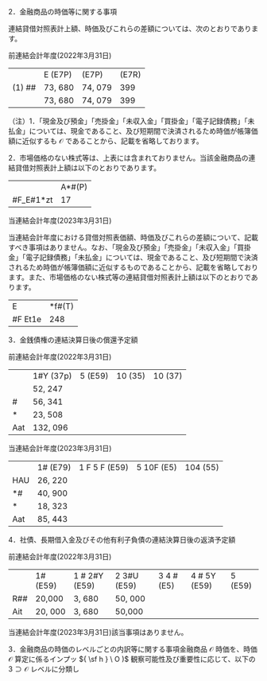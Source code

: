 2．金融商品の時価等に関する事項

連結貸借対照表計上額、時価及びこれらの差額については、次のとおりであります。

前連結会計年度(2022年3月31日)

<table><tr><td></td><td>E (E7P)</td><td>(E7P)</td><td>(E7R)</td></tr><tr><td>(1) ##</td><td>73, 680</td><td>74, 079</td><td>399</td></tr><tr><td></td><td>73, 680</td><td>74, 079</td><td>399</td></tr></table>

（注）1．「現金及び預金」「売掛金」「未収入金」「買掛金」「電子記録債務」「未払金」については、現金であること、及び短期間で決済されるため時価が帳簿価額に近似するも $\mathcal { O }$ であることから、記載を省略しております。

2．市場価格のない株式等は、上表には含まれておりません。当該金融商品の連結貸借対照表計上額は以下のとおりであります。

<table><tr><td></td><td>A*#(P)</td></tr><tr><td>#F_E#1*zt</td><td>17</td></tr></table>

当連結会計年度(2023年3月31日)

当連結会計年度における貸借対照表価額、時価及びこれらの差額について、記載すべき事項はありません。なお、「現金及び預金」「売掛金」「未収入金」「買掛金」「電子記録債務」「未払金」については、現金であること、及び短期間で決済されるため時価が帳簿価額に近似するものであることから、記載を省略しております。また、市場価格のない株式等の連結貸借対照表計上額は以下のとおりであります。

<table><tr><td>E</td><td>*f#(T)</td></tr><tr><td>#F Et1e</td><td>248</td></tr></table>

3．金銭債権の連結決算日後の償還予定額

前連結会計年度(2022年3月31日)  

<table><tr><td></td><td>1#Y (37p)</td><td>5 (E59)</td><td>10 (35)</td><td>10 (37)</td></tr><tr><td></td><td>52, 247</td><td></td><td></td><td></td></tr><tr><td>#</td><td>56, 341</td><td></td><td></td><td></td></tr><tr><td>*</td><td>23, 508</td><td></td><td></td><td></td></tr><tr><td>Aat</td><td>132, 096</td><td></td><td></td><td></td></tr></table>

当連結会計年度(2023年3月31日)  

<table><tr><td></td><td>1# (E79)</td><td>1 F 5 F (E59)</td><td>5 10F (E5)</td><td>104 (55)</td></tr><tr><td>HAU</td><td>26, 220</td><td></td><td></td><td></td></tr><tr><td>*#</td><td>40, 900</td><td></td><td></td><td></td></tr><tr><td>*</td><td>18, 323</td><td></td><td></td><td></td></tr><tr><td>Aat</td><td>85, 443</td><td></td><td></td><td></td></tr></table>

4．社債、長期借入金及びその他有利子負債の連結決算日後の返済予定額

前連結会計年度(2022年3月31日)  

<table><tr><td></td><td>1# (E59)</td><td>1 # 2#Y (E59)</td><td>2 3#U (E59)</td><td>3 4 # (E5)</td><td>4 # 5Y (E59)</td><td>5 (E59)</td></tr><tr><td>R##</td><td>20,000</td><td>3, 680</td><td>50, 000</td><td></td><td></td><td></td></tr><tr><td>Ait</td><td>20, 000</td><td>3, 680</td><td>50,000</td><td></td><td></td><td></td></tr></table>

当連結会計年度(2023年3月31日)該当事項はありません。

3．金融商品の時価のレベルごとの内訳等に関する事項金融商品 $\mathcal { O }$ 時価を、時価 $\mathcal { O }$ 算定に係るインプッ ${ \sf h } \ O )$ 観察可能性及び重要性に応じて、以下の $3 \supset \mathcal { O }$ レベルに分類し